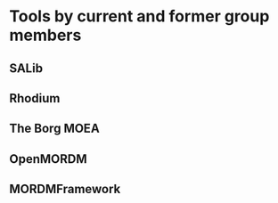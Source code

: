 # Tools by current and former group members


## SALib


## Rhodium


## The Borg MOEA

## OpenMORDM

## MORDMFramework

